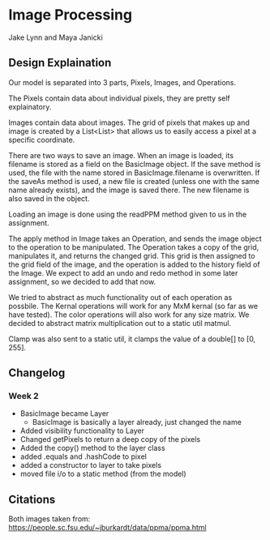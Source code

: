 # Image Processing

Jake Lynn and Maya Janicki

## Design Explaination

Our model is separated into 3 parts, Pixels, Images, and Operations.

The Pixels contain data about individual pixels, they are pretty self explainatory.

Images contain data about images. The grid of pixels that makes up and image
is created by a List<List<Pixel>> that allows us to easily access
a pixel at a specific coordinate.

There are two ways to save an image. When an image is loaded, its filename is stored
as a field on the BasicImage object. If the save method is used, the file with the
name stored in BasicImage.filename is overwritten. If the saveAs method is used,
a new file is created (unless one with the same name already exists), and the image
is saved there. The new filename is also saved in the object.

Loading an image is done using the readPPM method given to us in the assignment.

The apply method in Image takes an Operation, and sends the image object to the operation
to be manipulated. The Operation takes a copy of the grid, manipulates it, and returns the
changed grid. This grid is then assigned to the grid field of the image, and the operation
is added to the history field of the Image. We expect to add an undo and redo method
in some later assignment, so we decided to add that now.

We tried to abstract as much functionality out of each operation as possbile. The Kernal operations
will work for any MxM kernal (so far as we have tested). The color operations will also work
for any size matrix. We decided to abstract matrix multiplication out to a static util matmul.

Clamp was also sent to a static util, it clamps the value of a double[] to [0, 255].

## Changelog
### Week 2

- BasicImage became Layer
  - BasicImage is basically a layer already, just changed the name
- Added visibility functionality to Layer
- Changed getPixels to return a deep copy of the pixels
- Added the copy() method to the layer class
- added .equals and .hashCode to pixel
- added a constructor to layer to take pixels
- moved file i/o to a static method (from the model)


## Citations

Both images taken from:
<a>https://people.sc.fsu.edu/~jburkardt/data/ppma/ppma.html</a>
